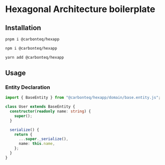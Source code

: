 # Hexagonal Architecture boilerplate

## Installation

```sh
pnpm i @carbonteq/hexapp
```

```sh
npm i @carbonteq/hexapp
```

```sh
yarn add @carbonteq/hexapp
```

## Usage

### Entity Declaration

```typescript
import { BaseEntity } from "@carbonteq/hexapp/domain/base.entity.js";

class User extends BaseEntity {
  constructor(readonly name: string) {
    super();
  }

  serialize() {
    return {
      ...super._serialize(),
      name: this.name,
    };
  }
}
```
